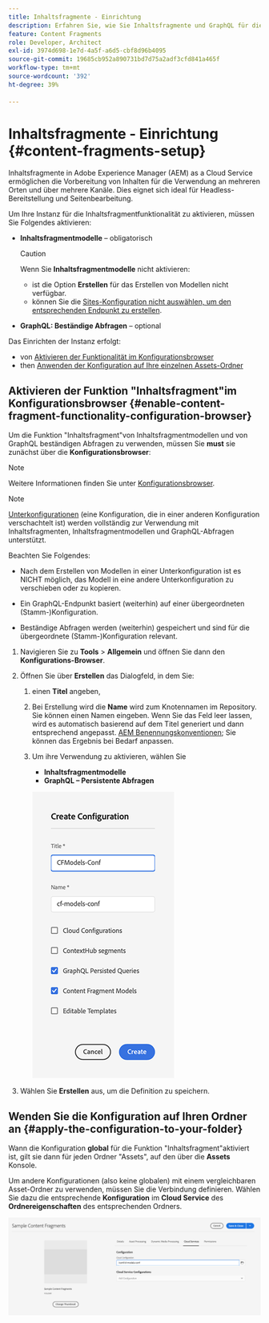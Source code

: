 ```yaml
---
title: Inhaltsfragmente - Einrichtung
description: Erfahren Sie, wie Sie Inhaltsfragmente und GraphQL für die Verwendung mit AEM Headless-Bereitstellungsfunktionen und Seitenbearbeitung aktivieren.
feature: Content Fragments
role: Developer, Architect
exl-id: 3974d698-1e7d-4a5f-a6d5-cbf8d96b4095
source-git-commit: 19685cb952a890731bd7d75a2adf3cfd841a465f
workflow-type: tm+mt
source-wordcount: '392'
ht-degree: 39%

---
```


# Inhaltsfragmente - Einrichtung {#content-fragments-setup}

Inhaltsfragmente in Adobe Experience Manager (AEM) as a Cloud Service ermöglichen die Vorbereitung von Inhalten für die Verwendung an mehreren Orten und über mehrere Kanäle. Dies eignet sich ideal für Headless-Bereitstellung und Seitenbearbeitung.

Um Ihre Instanz für die Inhaltsfragmentfunktionalität zu aktivieren, müssen Sie Folgendes aktivieren:

* **Inhaltsfragmentmodelle** – obligatorisch

  >[!CAUTION]
  >
  >Wenn Sie **Inhaltsfragmentmodelle** nicht aktivieren:
  >
  >* ist die Option **Erstellen** für das Erstellen von Modellen nicht verfügbar.
  >* können Sie die [Sites-Konfiguration nicht auswählen, um den entsprechenden Endpunkt zu erstellen](/help/headless/graphql-api/graphql-endpoint.md).

* **GraphQL: Beständige Abfragen** – optional

Das Einrichten der Instanz erfolgt:

* von [Aktivieren der Funktionalität im Konfigurationsbrowser](#enable-content-fragment-functionality-configuration-browser)
* then [Anwenden der Konfiguration auf Ihre einzelnen Assets-Ordner](#apply-the-configuration-to-your-folder)

## Aktivieren der Funktion &quot;Inhaltsfragment&quot;im Konfigurationsbrowser {#enable-content-fragment-functionality-configuration-browser}

Um die Funktion &quot;Inhaltsfragment&quot;von Inhaltsfragmentmodellen und von GraphQL beständigen Abfragen zu verwenden, müssen Sie **must** sie zunächst über die **Konfigurationsbrowser**:

>[!NOTE]
>
>Weitere Informationen finden Sie unter [Konfigurationsbrowser](/help/implementing/developing/introduction/configurations.md#using-configuration-browser).

>[!NOTE]
>
>[Unterkonfigurationen](/help/implementing/developing/introduction/configurations.md#configuration-resolution) (eine Konfiguration, die in einer anderen Konfiguration verschachtelt ist) werden vollständig zur Verwendung mit Inhaltsfragmenten, Inhaltsfragmentmodellen und GraphQL-Abfragen unterstützt.
>
>Beachten Sie Folgendes:
>
>* Nach dem Erstellen von Modellen in einer Unterkonfiguration ist es NICHT möglich, das Modell in eine andere Unterkonfiguration zu verschieben oder zu kopieren.
>
>* Ein GraphQL-Endpunkt basiert (weiterhin) auf einer übergeordneten (Stamm-)Konfiguration.
>
>* Beständige Abfragen werden (weiterhin) gespeichert und sind für die übergeordnete (Stamm-)Konfiguration relevant.

1. Navigieren Sie zu **Tools** > **Allgemein** und öffnen Sie dann den **Konfigurations-Browser**.

1. Öffnen Sie über **Erstellen** das Dialogfeld, in dem Sie:

   1. einen **Titel** angeben,
   1. Bei Erstellung wird die **Name** wird zum Knotennamen im Repository.
Sie können einen Namen eingeben. Wenn Sie das Feld leer lassen, wird es automatisch basierend auf dem Titel generiert und dann entsprechend angepasst. [AEM Benennungskonventionen](/help/implementing/developing/introduction/naming-conventions.md); Sie können das Ergebnis bei Bedarf anpassen.
   1. Um ihre Verwendung zu aktivieren, wählen Sie
      * **Inhaltsfragmentmodelle**
      * **GraphQL – Persistente Abfragen**

      ![Konfiguration definieren](assets/cf-setup-create-conf.png)

1. Wählen Sie **Erstellen** aus, um die Definition zu speichern.

## Wenden Sie die Konfiguration auf Ihren Ordner an {#apply-the-configuration-to-your-folder}

Wann die Konfiguration **global** für die Funktion &quot;Inhaltsfragment&quot;aktiviert ist, gilt sie dann für jeden Ordner &quot;Assets&quot;, auf den über die **Assets** Konsole.

Um andere Konfigurationen (also keine globalen) mit einem vergleichbaren Asset-Ordner zu verwenden, müssen Sie die Verbindung definieren. Wählen Sie dazu die entsprechende **Konfiguration** im **Cloud Service** des **Ordnereigenschaften** des entsprechenden Ordners.

![Konfiguration anwenden](assets/cf-setup-apply-conf.png)
